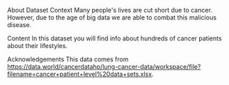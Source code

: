 About Dataset
Context
Many people's lives are cut short due to cancer. However, due to the age of big data we are able to combat this malicious disease.

Content
In this dataset you will find info about hundreds of cancer patients about their lifestyles.

Acknowledgements
This data comes from https://data.world/cancerdatahp/lung-cancer-data/workspace/file?filename=cancer+patient+level%20data+sets.xlsx.
